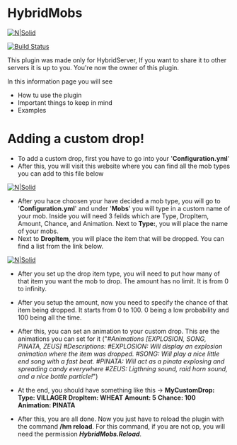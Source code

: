 # HybridMobs

[![N|Solid](<https://img.icons8.com/nolan/64/discord-logo.png>)](https://discord.gg/CGB2pmD)

[![Build Status](https://travis-ci.org/joemccann/dillinger.svg?branch=master)](https://travis-ci.org/joemccann/dillinger)

This plugin was made only for HybridServer, If you want to share it to other servers it is up to you. You're now the owner of this plugin.

In this information page you will see

  - How tu use the plugin
  - Important things to keep in mind
  - Examples

# Adding a custom drop!

- To add a custom drop, first you have to go into your '**Configuration.yml**'
- After this, you will visit this website where you can find all the mob types you can add to this file below

[![N|Solid](<https://img.icons8.com/ios-filled/50/000000/share-2.png>)](https://github.com/proxytimeout/PlayerRespect/blob/master/Mobs)

- After you hace choosen your have decided a mob type, you will go to '**Configuration.yml**' and under '**Mobs**' you will type in a custom name of your mob. Inside you will need 3 feilds which are Type, DropItem, Amount, Chance, and Animation. Next to **Type:**, you will place the name of your mobs.
- Next to **DropItem**, you will place the item that will be dropped. You can find a list from the link below.

[![N|Solid](<https://img.icons8.com/ios-filled/50/000000/share-2.png>)](https://github.com/proxytimeout/PlayerRespect/blob/master/Items)
- After you set up the drop item type, you will need to put how many of that item you want the mob to drop. The amount has no limit. It is from 0 to infinity.
- After you setup the amount, now you need to specify the chance of that item being dropped. It starts from 0 to 100. 0 being a low probability and 100 being all the time.
- After this, you can set an animation to your custom drop. This are the animations you can set for it ("*#Animations [EXPLOSION, SONG, PINATA, ZEUS]
#Descriptions:
#EXPLOSION: Will display an explosion animation where the item was dropped.
#SONG: Will play a nice little end song with a fast beat.
#PINATA: Will act as a pinata explosing and spreading candy everywhere
#ZEUS: Ligthning sound, raid horn sound, and a nice bottle particle!*")
- At the end, you should have something like this ->
**MyCustomDrop:**
    **Type: VILLAGER**
   **DropItem: WHEAT**
   **Amount: 5**
   **Chance: 100**
   **Animation: PINATA**

- After this, you are all done. Now you just have to reload the plugin with the command **/hm reload**. For this command, if you are not op, you will need the permission ***HybridMobs.Reload***.
